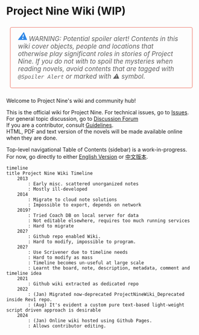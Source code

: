 <style>
    /* Blockquote style */
    blockquote{
        font-size:17px;
        font-style: italic;
        border: 1px solid #ed6555;
        border-radius:4px;
        padding: 20px;
        margin: 1.5em 10px;
    }
    blockquote:before {
        color: #2e87e7;
        content: "⚠️";
        font-size: 1.5em;
        line-height: 0.2em;
        margin-right: 0.1em;
        vertical-align: 0.1em;
    }
</style>

# Project Nine Wiki (WIP)

<!-- To differentiate this with any other earlier wiki attempts, we will codename this specifically as: Project Nine Wiki 2024 (or "P9 Wiki 2024", or just "P9 Wiki"). -->

<!-- 
The Project Nine Wiki is dedicated to Project Nine in-world entities, and NOT *about* project nine or per *meta-project-nine* - aka. those things "about" project nine are considered management sort of notes.
If something exists in our world (aka. on earth, and in-world), consider don't record it here in Wiki (record as Legends of NFC catalog instead) unless it's really siginificant.  

Specifically, those are the things that DO NOT go in this wiki:  

1. Descriptions of canonical novels, because those are (usually) NOT in-world entities.

On the other hand, we could have a seperate folder `Meta` which denote things not-in-world, thus making this wiki complete, and comprehensible about Project Nine.

For quick ideas that are not developed, use Legends of NFC: useful for names, relationships, foods, etc.

In the future this wiki is subject based, instead of physically (or geographically) based. And we are diminishing the role of categorization in favour of self-contained contents.
The only potentially programmable feature is tags. Otherwise this wiki is not programmed.
We don't need any images or videos - just text notes are good enough. All images should generally go to ~~either DigiKam or~~ Digital Assets (including P9 specific reference images).
-->

<blockquote>WARNING: Potential spoiler alert! Contents in this wiki cover objects, people and locations that otherwise play significant roles in stories of Project Nine. If you do not with to spoil the mysteries when reading novels, avoid contents that are tagged with <code>@Spoiler Alert</code> or marked with ⚠️ symbol.</blockquote>

<span id="banner">Welcome to Project Nine's wiki and community hub!</span>

This is the official wiki for Project Nine. 
For technical issues, go to [Issues](https://github.com/Charles-Zhang-Project-Nine/ProjectNineWiki/issues).  
For general topic discussion, go to [Discussion Forum](https://github.com/Charles-Zhang-Project-Nine/ProjectNineWiki/discussions)  
If you are a contributor, consult [Guidelines](https://wiki.nine.totalimagine.com/assets/blog/posts/2024/01/15/Project-Nine-Wiki-Community-Guidelines.html).  
HTML, PDF and text version of the novels will be made available online when they are done.

Top-level navigational Table of Contents (sidebar) is a work-in-progress.
For now, go directly to either [English Version](./en) or [中文版本](./中文).

```mermaid
timeline
title Project Nine Wiki Timeline
    2013
        : Early misc. scattered unorganized notes
        : Mostly ill-developed
    2014
        : Migrate to cloud note solutions
        : Impossible to export, depends on network
    2019?
        : Tried Coach DB on local server for data
        : Not editable elsewhere, requires too much running services
        : Hard to migrate
    202?
        : Github repo enabled Wiki.
        : Hard to modify, impossible to program.
    202?
        : Use Scrivener due to timeline needs
        : Hard to modify as mass
        : Timeline becomes un-useful at large scale
        : Learnt the board, note, description, metadata, comment and timeline idea
    2021
        : Github wiki extracted as dedicated repo
    2022
        : (Jan) Migrated now-deprecated ProjectNineWiki_Deprecated inside Rev1 repo.
        : (Aug) It's evident a custom pure text-based light-weight script driven approach is desirable
    2024
        : (Jan) Online wiki hosted using Github Pages.
        : Allows contributor editing.
```